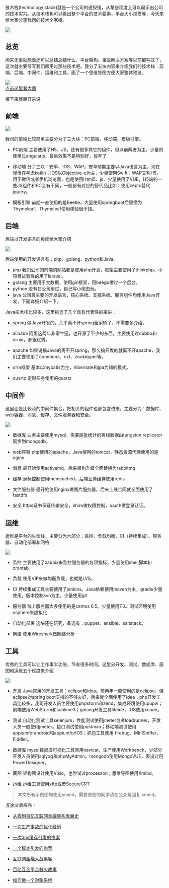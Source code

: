 技术栈(technology
stack)就是一个公司的透视镜，从某些程度上可以展示出公司的技术实力。从技术桟也可以看出整个平台的技术要素，平台大小规模等，今天来给大家分享我司的技术全家桶。

![](../md/img/ityouknow/programming-languages.jpg)

## 总览

闲来无事就想着还可以总结总结什么，平台架构、事故解决方案等以前都写过了，这次就主要写写我们都用过那些技术吧。我分了五块内容来介绍我们的技术栈：前端、后端、中间件、运维和工具。画了一个思维导图方便大家整体预览。

![](../md/img/ityouknow/technology-stack.png)  
[点击这里看大图](../md/img/ityouknow/technology-stack.png)

接下来就展开来说

## 前端

![](../md/img/ityouknow/frontend.png)

我司的前端比较简单主要分为了三大块：PC前端、移动端、模板引擎。

  * PC前端 主要使用了H5、JS，还有很多其它的组件，但以前两者为主。少量的使用过angularjs，最后效果不是特别好，放弃了  

  * 移动端 分了三块：安卓、IOS、WAP。安卓前期主要以Java语言为主，现在慢慢在考虑kotlin；IOS以Objective-c为主，少量使用Swift；WAP又称H5，用于微信或者手机浏览器，也是使用Html5、js、少量使用了VUE，H5端的一些JS组件和PC会有不同，一般都有对应的替代品比如：使用zepto替代jquery。  

  * 模板引擎 前期一直使用的是Beetle，大量使用springboot后替换为Thymeleaf，Thymeleaf使用体验很不错。

## 后端

后端以开发语言的角度给大家介绍

![](../md/img/ityouknow/backend.png)

后端使用的开发语言有：php、golang、python和Java。

  * php 我们公司的前端的网站都是使用php开发，框架主要使用了thinkphp，小项目试验性的用了laravel。
  * golang 主要用于大数据，使用gin框架，用beego做过一个后台。
  * python 没有在公司用过，自己写小爬虫玩。
  * java 公司最主要的开发语言，核心系统、支撑系统、服务组件均使用Java开发，下面详细介绍一下。

Java技术栈比较多，这里挑选了几个具有代表性的来讲：

  * spring 做Java开发的，几乎离不开spring全家桶了，不需要多介绍。  

  * alibaba 阿里这两年非常牛逼，也开源了不少的东西，主要使用过dubbo和druid，都很优秀。
  * apache 如果说搞Java的离不开spring，那么搞开发的就离不开apache，我们主要使用了commons、cxf、zookepper等。  

  * orm框架 基本以mybatis为主，hibernate和jpa为辅的模式。
  * quartz 定时任务使用的quartz

## 中间件

这里面是比较泛的中间件集合，把相关的组件也都包含进来，主要分为：数据库、web容器、消息、缓存、文件服务器和安全。

![](../md/img/ityouknow/middleware.png)

  * 数据库 业务主要使用mysql，需要跑批统计的离线数据由tungsten replicator同步到mongodb。  

  * web容器 php使用的apache，Java使用的tomcat，静态资源代理使用的是nginx  

  * 消息 最开始使用activemq，后来架构升级全面替换为rabbitmq  

  * 缓存 满标控制使用memcached，后端业务缓存使用redis  

  * 文件服务器 最开始使用nginx做图片服务器，后来上线合同就全面使用了fastdfs  

  * 安全 https证书保证传输安全，shiro做权限控制，oauth做登录认证。

## 运维

运维是平台的生命线，主要分为六部分：监控、负载均衡、CI（持续集成）、服务器、自动化部署和网络

![](../md/img/ityouknow/ops.png)

  * 监控 主要使用了zabbix来监控服务器的各项指标，少量使用shell脚本和crontab  

  * 负载 使用VIP来做均衡负载，也就是LVS。  

  * CI 持续集成工具主要使用了jenkins。Java依赖使用maven为主，gradle少量使用，版本控制svn为主，少量使用git  

  * 服务器 线上服务器大多使用的是centos 6.5。少量使用7.0。测试环境使用vsphere来虚拟化  

  * 自动化部署 这块还在研究，备选有：puppet、ansible、saltstack。
  * 网络 使用Wireshark做网络分析

## 工具

优秀的工具可以让工作事半功倍，节省很多时间。这里分开发、测试、数据库、画图和运维五个维度来介绍

![](../md/img/ityouknow/tools.png)

  * 开发 Java常用的开发工具：eclipse和idea。前两年一直使用的是eclipse，但eclipse对spring boot支持的不够友好，后来就全面使用了idea；php开发工具比较多，我司开发人员主要使用phpstorm和zend，集成环境使用upupw；前端使用WebStorm和sublime3；golang开发工具liteide，IOS使用xcode。  

  * 测试 自动化测试工具selenjum，性能测试使用jmeter或者loadrunner，开发人员一般使用jmeter。接口测试使用postman；移动端测试使用 appiumforandroid和appiumforIOS；抓包工具使用 firebug、MIniSniffer、Fiddler。  

  * 数据库 mysql数据库可视化工具常用navicat，生产使用Workbench，少部分开发人员使用sqlyog和phpMyAdmin。mongodb使用MongoVUE，表设计用PowerDesigner。  

  * 画图 架构图设计使用Visio，也尝试过processon；思维导图使用Xmind。  

  * 运维 运维工具使用xftp或者SecureCRT

> 本文所有示例图均使用xmind，需要原图的同学请在公众号回复:xmind。

_互金文章系列：_

  * [从零到百亿互联网金融架构发展史](http://www.ityouknow.com/%E6%9E%B6%E6%9E%84/2017/01/10/%E4%BB%8E%E9%9B%B6%E5%88%B0%E7%99%BE%E4%BA%BF%E4%BA%92%E8%81%94%E7%BD%91%E9%87%91%E8%9E%8D%E6%9E%B6%E6%9E%84%E5%8F%91%E5%B1%95%E5%8F%B2.html)
  * [一次生产事故的优化经历](http://www.ityouknow.com/%E4%BC%98%E5%8C%96/2017/02/06/%E4%B8%80%E6%AC%A1%E7%94%9F%E4%BA%A7%E4%BA%8B%E6%95%85%E7%9A%84%E4%BC%98%E5%8C%96%E7%BB%8F%E5%8E%86.html)  

  * [一次dns缓存引发的惨案](http://www.ityouknow.com/%E4%BC%98%E5%8C%96/2017/02/09/%E4%B8%80%E6%AC%A1dns%E7%BC%93%E5%AD%98%E5%BC%95%E5%8F%91%E7%9A%84%E6%83%A8%E6%A1%88.html)  

  * [一个脚本引发的血案](http://www.ityouknow.com/%E4%BC%98%E5%8C%96/2017/02/12/%E4%B8%80%E4%B8%AA%E8%84%9A%E6%9C%AC%E5%BC%95%E5%8F%91%E7%9A%84%E8%A1%80%E6%A1%88.html)  

  * [互联网金融大战黑客](http://www.ityouknow.com/%E4%BC%98%E5%8C%96/2017/02/15/%E4%BA%92%E8%81%94%E7%BD%91%E9%87%91%E8%9E%8D%E5%A4%A7%E6%88%98%E9%BB%91%E5%AE%A2.html)  

  * [百亿互金平台救火故事](http://www.ityouknow.com/%E4%BC%98%E5%8C%96/2017/02/16/%E7%99%BE%E4%BA%BF%E4%BA%92%E9%87%91%E5%B9%B3%E5%8F%B0%E6%95%91%E7%81%AB%E6%95%85%E4%BA%8B.html)  

  * [如何做一个对账系统](http://www.ityouknow.com/pay/2017/06/13/reconciliation-system.html)


